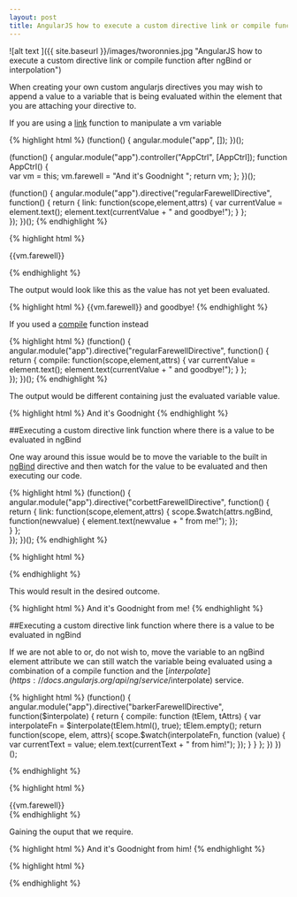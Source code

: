 ```yaml
---
layout: post
title: AngularJS how to execute a custom directive link or compile function after ngBind or interpolation
---
```


![alt text ]({{ site.baseurl }}/images/tworonnies.jpg "AngularJS how to execute a custom directive link or compile function after ngBind or interpolation")

When creating your own custom angularjs directives you may wish to append a value to a variable that is being evaluated within the 
element that you are attaching your directive to. 

If you are using a [link](https://docs.angularjs.org/guide/directive) function to manipulate a vm variable

{% highlight html %}
(function() {
  angular.module("app", []); 
})();

(function() {
  angular.module("app").controller("AppCtrl", [AppCtrl]);
    function AppCtrl() {  
      var vm = this; 
      vm.farewell = "And it's Goodnight ";
      return vm;
    }; 
})();

(function() {
  angular.module("app").directive("regularFarewellDirective", function() {
    return {
      link: function(scope,element,attrs) {
          var currentValue = element.text();
          element.text(currentValue + " and goodbye!");
      }
     };  
  });
})();
{% endhighlight %}


{% highlight html %}
<body ng-app="app">
  <div ng-controller="AppCtrl as vm">
    <span regular-farewell-directive>{{vm.farewell}}</span>
  </div>
</body>

{% endhighlight %}


The output would look like this as the value has not yet been evaluated.

{% highlight html %}
{{vm.farewell}} and goodbye! 
{% endhighlight %}

If you used a [compile](https://docs.angularjs.org/api/ng/service/$compile) function instead

{% highlight html %}
(function() {
  angular.module("app").directive("regularFarewellDirective", function() {
    return {
      compile: function(scope,element,attrs) {
          var currentValue = element.text();
          element.text(currentValue + " and goodbye!");
      }
     };  
  });
})();
{% endhighlight %}

The output would be different containing just the evaluated variable value.

{% highlight html %}
And it's Goodnight 
{% endhighlight %}




##Executing a custom directive link function where there is a value to be evaluated in ngBind

One way around this issue would be to move the variable to the built in [ngBind](https://docs.angularjs.org/api/ng/directive/ngBind) directive and then watch for the value
to be evaluated and then executing our code.


{% highlight html %}
(function() {
  angular.module("app").directive("corbettFarewellDirective", function() {
    return {
      link: function(scope,element,attrs) {
        scope.$watch(attrs.ngBind, function(newvalue) {
          element.text(newvalue + " from me!");
        });           
      }
     };  
  });
})();
{% endhighlight %}


{% highlight html %}
<body ng-app="app"> 
  <div ng-controller="AppCtrl as vm">
    <span corbett-farewell-directive ng-bind="vm.farewell"></span>
  </div>  
</body>
{% endhighlight %}

This would result in the desired outcome.


{% highlight html %}
And it's Goodnight from me! 
{% endhighlight %}


##Executing a custom directive link function where there is a value to be evaluated in ngBind

If we are not able to or, do not wish to, move the variable to an ngBind element attribute we can still watch the 
variable being evaluated using a combination of a compile function and the [$interpolate](https://docs.angularjs.org/api/ng/service/$interpolate) service.

{% highlight html %}
(function() {
  angular.module("app").directive("barkerFarewellDirective",   function($interpolate) {
      return {
        compile: function (tElem, tAttrs) {
          var interpolateFn = $interpolate(tElem.html(), true);
          tElem.empty();
          return function(scope, elem, attrs){
            scope.$watch(interpolateFn, function (value) {
              var currentText = value;
              elem.text(currentText + " from him!");
            });
          }
        }
      };
   }) 
})();

{% endhighlight %}


{% highlight html %}
<body ng-app="app"> 
  <div ng-controller="AppCtrl as vm">
    <span barker-farewell-directive>{{vm.farewell}}</span>
  </div>  
</body>
{% endhighlight %}

Gaining the ouput that we require.

{% highlight html %}
And it's Goodnight from him!
{% endhighlight %}



{% highlight html %}

{% endhighlight %}


